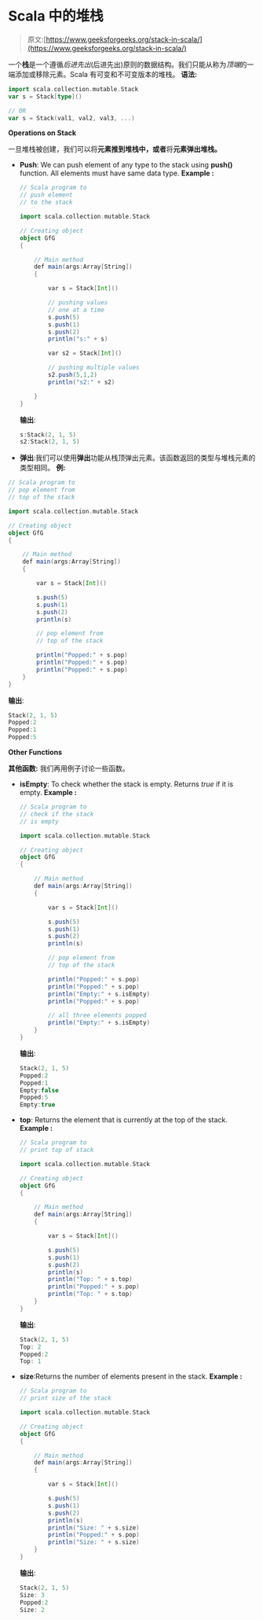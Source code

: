 # Scala 中的堆栈

> 原文:[https://www.geeksforgeeks.org/stack-in-scala/](https://www.geeksforgeeks.org/stack-in-scala/)

一个**栈**是一个遵循*后进先出*(后进先出)原则的数据结构。我们只能从称为*顶端*的一端添加或移除元素。Scala 有可变和不可变版本的堆栈。
**语法:**

```scala
import scala.collection.mutable.Stack
var s = Stack[type]()

// OR
var s = Stack(val1, val2, val3, ...)

```

**Operations on Stack**

一旦堆栈被创建，我们可以将**元素推到堆栈中，或者**将**元素弹出堆栈。**

*   **Push**: We can push element of any type to the stack using **push()** function. All elements must have same data type.
    **Example :**

    ```scala
    // Scala program to
    // push element
    // to the stack

    import scala.collection.mutable.Stack

    // Creating object
    object GfG
    {

        // Main method
        def main(args:Array[String])
        {

            var s = Stack[Int]()

            // pushing values
            // one at a time
            s.push(5)
            s.push(1)
            s.push(2)
            println("s:" + s)

            var s2 = Stack[Int]()

            // pushing multiple values
            s2.push(5,1,2)
            println("s2:" + s2)

        }
    }
    ```

    **输出**:

    ```scala
    s:Stack(2, 1, 5)
    s2:Stack(2, 1, 5)
    ```

*   **弹出**:我们可以使用**弹出**功能从栈顶弹出元素。该函数返回的类型与堆栈元素的类型相同。
    **例:**

```scala
// Scala program to
// pop element from
// top of the stack

import scala.collection.mutable.Stack

// Creating object
object GfG
{

    // Main method
    def main(args:Array[String])
    {

        var s = Stack[Int]()

        s.push(5)
        s.push(1)
        s.push(2)
        println(s)

        // pop element from
        // top of the stack

        println("Popped:" + s.pop)
        println("Popped:" + s.pop)
        println("Popped:" + s.pop)
    }
}
```

**输出**:

```scala
Stack(2, 1, 5)
Popped:2
Popped:1
Popped:5
```

**Other Functions**

**其他函数:**
我们再用例子讨论一些函数。

*   **isEmpty**: To check whether the stack is empty. Returns *true* if it is empty.
    **Example :**

    ```scala
    // Scala program to
    // check if the stack
    // is empty

    import scala.collection.mutable.Stack

    // Creating object
    object GfG
    {

        // Main method
        def main(args:Array[String])
        {

            var s = Stack[Int]()

            s.push(5)
            s.push(1)
            s.push(2)
            println(s)

            // pop element from
            // top of the stack

            println("Popped:" + s.pop)
            println("Popped:" + s.pop)
            println("Empty:" + s.isEmpty)
            println("Popped:" + s.pop)

            // all three elements popped
            println("Empty:" + s.isEmpty)
        }
    }
    ```

    **输出**:

    ```scala
    Stack(2, 1, 5)
    Popped:2
    Popped:1
    Empty:false
    Popped:5
    Empty:true
    ```

*   **top**: Returns the element that is currently at the top of the stack.
    **Example :**

    ```scala
    // Scala program to
    // print top of stack

    import scala.collection.mutable.Stack

    // Creating object
    object GfG
    {

        // Main method
        def main(args:Array[String])
        {

            var s = Stack[Int]()

            s.push(5)
            s.push(1)
            s.push(2)
            println(s)
            println("Top: " + s.top)
            println("Popped:" + s.pop)
            println("Top: " + s.top)
        }
    }
    ```

    **输出**:

    ```scala
    Stack(2, 1, 5)
    Top: 2
    Popped:2
    Top: 1
    ```

*   **size**:Returns the number of elements present in the stack.
    **Example :**

    ```scala
    // Scala program to
    // print size of the stack

    import scala.collection.mutable.Stack

    // Creating object
    object GfG
    {

        // Main method
        def main(args:Array[String])
        {

            var s = Stack[Int]()

            s.push(5)
            s.push(1)
            s.push(2)
            println(s)
            println("Size: " + s.size)
            println("Popped:" + s.pop)
            println("Size: " + s.size)
        }
    }
    ```

    **输出**:

    ```scala
    Stack(2, 1, 5)
    Size: 3
    Popped:2
    Size: 2
    ```